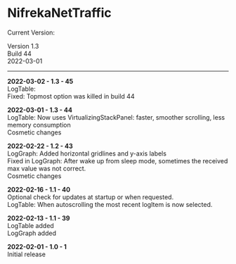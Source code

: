 # NifrekaNetTraffic

Current Version:

Version 1.3\
Build 44\
2022-03-01

----------------------------------------------

**2022-03-02 - 1.3 - 45**\
LogTable:\
Fixed: Topmost option was killed in build 44

**2022-03-01 - 1.3 - 44**\
LogTable: Now uses VirtualizingStackPanel: faster, smoother scrolling, less memory consumption\
Cosmetic changes

**2022-02-22 - 1.2 - 43**\
LogGraph: Added horizontal gridlines and y-axis labels\
Fixed in LogGraph: After wake up from sleep mode, sometimes the received max value was not correct.\
Cosmetic changes

**2022-02-16 - 1.1 - 40**\
Optional check for updates at startup or when requested.\
LogTable: When autoscrolling the most recent logItem is now selected.

**2022-02-13 - 1.1 - 39**\
LogTable added\
LogGraph added

**2022-02-01 - 1.0 - 1**\
Initial release



